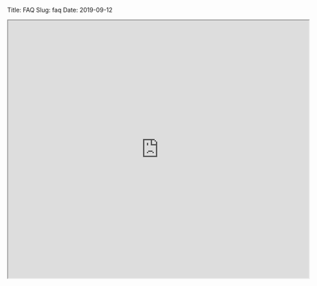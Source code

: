 Title: FAQ
Slug: faq
Date: 2019-09-12

<style>
pre {
  background-color: #F5F5F5;
  display: block;
  font-family: monospace;
  font-size: 14px;
  white-space: pre;
  border-color: #999999;
  border-width: 1px;
  border-style: solid;
  border-radius: 6px;
  margin: 1em 0;
  padding: 5px;
  white-space: pre-wrap;
}
.containerMain {
    display: flex;
    width: 100%;
    height: 300px;
}
</style>
<iframe src="https://docs.google.com/document/d/e/2PACX-1vRd6cTKjDvd01jeRz6aHnsyn84KIqAgxY09cDnRI5l2HuTLXReejBEjRU0vBvoZ7g/pub?embedded=true" width=700 height=600></iframe>
